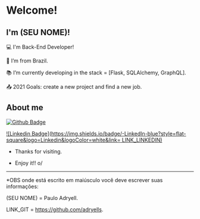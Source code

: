 # Welcome!

 

## I'm (SEU NOME)!

 

:computer: I'm Back-End Developer!

:house_with_garden: I’m from Brazil.

:books: I’m currently developing in the stack = [Flask, SQLAlchemy, GraphQL].

:outbox_tray: 2021 Goals: create a new project and find a new job.

 

## About me

[![Github Badge](https://img.shields.io/badge/-Github-000?style=flat-square&logo=Github&logoColor=white&link=LINK_GIT)](LINK_GIT)

[![Linkedin Badge](https://img.shields.io/badge/-LinkedIn-blue?style=flat-square&logo=Linkedin&logoColor=white&link= LINK_LINKEDIN)]( LINK_LINKEDIN)



- Thanks for visiting.

- Enjoy it!! o/

----------------------------------------------------------------------------------

*OBS onde está escrito em maiúsculo você deve escrever suas informações:

(SEU NOME) = Paulo Adryell.

LINK_GIT = https://github.com/adryells.
